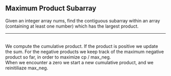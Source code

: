 ## Maximum Product Subarray

Given an integer array nums, find the contiguous subarray within an array (containing at least one number) which has the largest product.

- - -
<br>
We compute the cumulative product. If the product is positive we update the sum. For the negative products we keep track of the maximum negative product so far, in order to maximize cp / max_neg.<br>
When we encounter a zero we start a new cumulative product, and we reinitiliaze max_neg. 

